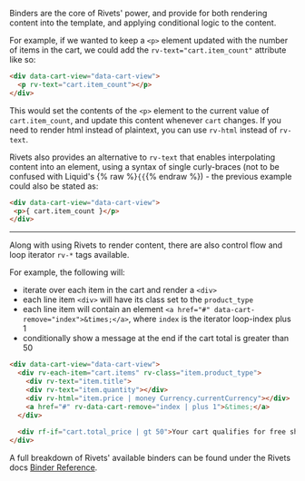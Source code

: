 Binders are the core of Rivets' power, and provide for both rendering content into the template, and applying conditional logic to the content.

For example, if we wanted to keep a `<p>` element updated with the number of items in the cart, we could add the `rv-text="cart.item_count"` attribute like so:

```html
<div data-cart-view="data-cart-view">  
  <p rv-text="cart.item_count"></p>
</div>  
```

This would set the contents of the `<p>` element to the current value of `cart.item_count`, and update this content whenever `cart` changes.
If you need to render html instead of plaintext, you can use `rv-html` instead of `rv-text`.


Rivets also provides an alternative to `rv-text` that enables interpolating content into an element, using a syntax of single curly-braces (not to be confused with Liquid's {% raw %}`{{`{% endraw %}) - the previous example could also be stated as:
 
```html
<div data-cart-view="data-cart-view">  
 <p>{ cart.item_count }</p>
</div>  
``` 

-----

Along with using Rivets to render content, there are also control flow and loop iterator `rv-*` tags available.

For example, the following will:
* iterate over each item in the cart and render a `<div>`
* each line item `<div>` will have its class set to the `product_type`
* each line item will contain an element `<a href="#" data-cart-remove="index">&times;</a>`, where `index` is the iterator loop-index plus 1
* conditionally show a message at the end if the cart total is greater than 50

```html
<div data-cart-view="data-cart-view"> 
  <div rv-each-item="cart.items" rv-class="item.product_type">
    <div rv-text="item.title">
    <div rv-text="item.quantity"></div>
    <div rv-html="item.price | money Currency.currentCurrency"></div>
    <a href="#" rv-data-cart-remove="index | plus 1">&times;</a>
  </div>
  
  <div rf-if="cart.total_price | gt 50">Your cart qualifies for free shipping!</div>
</div>
```

A full breakdown of Rivets' available binders can be found under the Rivets docs [Binder Reference][].

[Binder Reference]: http://rivetsjs.com/docs/reference/